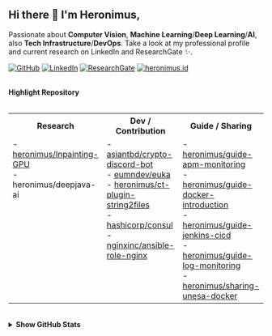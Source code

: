 ## Hi there 👋 I'm Heronimus,

Passionate about **Computer Vision**, **Machine Learning**/**Deep Learning**/**AI**, also **Tech Infrastructure**/**DevOps**. Take a look at my professional profile and current research on LinkedIn and ResearchGate ✨.

<!-- profile badges -->
<p align="left">
    <a href="https://github.com/heronimus" target="_blank"><img alt="GitHub" src="https://img.shields.io/badge/-@heronimus-181717?style=flat-square&logo=GitHub&logoColor=white"></a>
    <a href="https://www.linkedin.com/in/heronimustra/" target="_blank"><img alt="LinkedIn" src="https://img.shields.io/badge/-LinkedIn-0077B5?style=flat-square&logo=Linkedin&logoColor=white"></a>
    <a href="https://www.researchgate.net/profile/Heronimus_Tresy_Renata_Adie" target="_blank"><img alt="ResearchGate" src="https://img.shields.io/badge/-ResearchGate-00CCBB?style=flat-square&logo=ResearchGate&logoColor=white"></a>
    <a href="https://heronimus.id" target="_blank"><img alt="heronimus.id" src="https://img.shields.io/website?down_color=blue&down_message=about.me%2Fheronimus&label=web&up_color=pink&up_message=heronimus.id&url=https%3A%2F%2Fheronimus.id"></a>
    <br><br>
</p>


<!-- highlight repository -->
<summary><b> Highlight Repository </b></summary>
<br>
<table align="center">
  <tbody>
    <tr>
      <th align="center">Research</th>
      <th align="center"> Dev / Contribution</th>
      <th align="center">Guide / Sharing</th>
    </tr>
    <tr valign="top">
      <td>
          - <a href="https://github.com/heronimus/Inpainting-GPU">heronimus/Inpainting-GPU</a> 
          <br>
          - heronimus/deepjava-ai
      </td>
      <td>
          - <a href="https://github.com/asiantbd/crypto-discord-bot">asiantbd/crypto-discord-bot</a>
          <br>
          - <a href="https://github.com/eumndev/euka">eumndev/euka</a> 
          <br>
          - <a href="https://github.com/heronimus/ct-plugin-string2files">heronimus/ct-plugin-string2files</a>
          <br>
          - <a href="https://github.com/hashicorp/consul/commit/d866e51bd416f3ac6829f81575bda8b0f40f1ae2">hashicorp/consul</a>   
          <br>
          - <a href="https://github.com/nginxinc/ansible-role-nginx/pull/264">nginxinc/ansible-role-nginx</a>       
          <br>
      </td>
      <td>
          - <a href="https://github.com/heronimus/guide-apm-monitoring">heronimus/guide-apm-monitoring</a>
          <br>
          - <a href="https://github.com/heronimus/guide-docker-introduction">heronimus/guide-docker-introduction</a>
          <br>
          - <a href="https://github.com/heronimus/guide-jenkins-cicd">heronimus/guide-jenkins-cicd</a>
          <br>          
          - <a href="https://github.com/heronimus/guide-log-monitoring">heronimus/guide-log-monitoring</a>
          <br>
          - <a href="https://github.com/heronimus/sharing-unesa-docker">heronimus/sharing-unesa-docker</a>
      </td>
    </tr>
  </tbody>
</table>
<br>



<!-- Github Stats -->
<details>
<summary><b> Show GitHub Stats </b></summary>
<p align="center">
    <img alt = "GitHub Stats" src="https://github-readme-stats.vercel.app/api?username=heronimus&show_icons=true&hide=issues&icon_color=000000&hide_border=true&title_color=5391FE&text_color=555">
    <br>
    <img alt = "badges.pufler.de" src="https://badges.pufler.dev/visits/heronimus/heronimus?color=blue">
</p>
</details> 



<!--
**heronimus/heronimus** is a ✨ _special_ ✨ repository because its `README.md` (this file) appears on your GitHub profile.

Here are some ideas to get you started:

- 🔭 I’m currently working on ...
- 🌱 I’m currently learning ...
- 👯 I’m looking to collaborate on ...
- 🤔 I’m looking for help with ...
- 💬 Ask me about ...
- 📫 How to reach me: ...
- 😄 Pronouns: ...
- ⚡ Fun fact: ...
<details>
<summary>Click for GitHub Stats</summary>
<p align="center">
    <img alt = "GitHub Stats" src="https://github-readme-stats.vercel.app/api?username=heronimus&show_icons=true&hide=issues&icon_color=000000&hide_border=true&title_color=5391FE&text_color=555">
    <br>
    <img alt = "Top Language" src="https://github-readme-stats.vercel.app/api/top-langs/?username=heronimus&hide=html,&hide_border=true&title_color=5391FE&text_color=555"
</p>
</details> 

-->

